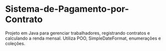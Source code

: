 # Sistema-de-Pagamento-por-Contrato
Projeto em Java para gerenciar trabalhadores, registrando contratos e calculando a renda mensal. Utiliza POO, SimpleDateFormat, enumerações e coleções.

